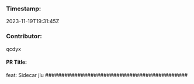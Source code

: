 ### Timestamp:
2023-11-19T19:31:45Z
### Contributor:
qcdyx
#### PR Title:
feat: Sidecar jlu
############################################
